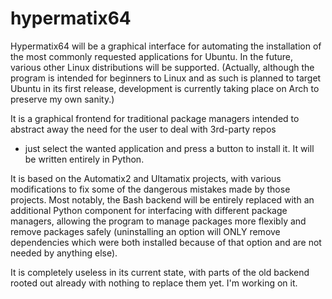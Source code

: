 # hypermatix64

Hypermatix64 will be a graphical interface for automating the installation
of the most commonly requested applications for Ubuntu. In the future,
various other Linux distributions will be supported. (Actually, although
the program is intended for beginners to Linux and as such is planned
to target Ubuntu in its first release, development is currently
taking place on Arch to preserve my own sanity.)

It is a graphical frontend for traditional package managers intended
to abstract away the need for the user to deal with 3rd-party repos
- just select the wanted application and press a button to install
it. It will be written entirely in Python.

It is based on the Automatix2 and Ultamatix projects, with various
modifications to fix some of the dangerous mistakes made by those
projects. Most notably, the Bash backend will be entirely replaced
with an additional Python component for interfacing with different
package managers, allowing the program to manage packages more
flexibly and remove packages safely (uninstalling an option will
ONLY remove dependencies which were both installed because of that
option and are not needed by anything else).

It is completely useless in its current state, with parts of the old
backend rooted out already with nothing to replace them yet. I'm working
on it.